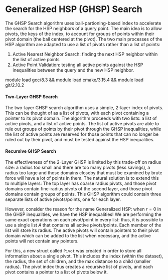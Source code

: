 # Generalized HSP (GHSP) Search
The GHSP Search algorithm uses ball-partioning-based index to accelerate the search for the HSP neighbors of a query 
point. The main idea is to allow pivots, the keys of the index, to account for groups of points within their pivot 
domain (the ball centered at the pivot). The two main processes of the HSP algorithm are adapted to use a list of pivots
rather than a list of points:

1. Active Nearest Neighbor Search: finding the next HSP neighbor within the list of active points
2. Active Point Validation: testing all active points against the HSP inequalities between the query and the new HSP 
neighbor. 

module load gcc/8.3 && module load cmake/3.15.4 && module load git/2.10.2


#### Two-Layer GHSP Search
The two-layer GHSP search algorithm uses a simple, 2-layer index of pivots. This can be thought of as a list of pivots, 
with each pivot containing a pointer to its pivot domain. The algorithm proceeds with two lists: a list of active 
pivots, and a list of active points. The list of active pivots are able to rule out groups of points by their pivot 
through the GHSP inequalities, while the list of active points are reserved for those points that can no longer be ruled 
out by their pivot, and must be tested against the HSP inequalities. 

#### Recursive GHSP Search
The effectiveness of the 2-Layer GHSP is limited by this trade-off on radius size: a radius too small and there are too
many pivots (less savings), a radius too large and those domains closeby that must be examined by brute force will have
a lot of points in them. The natural solution is to extend this to multiple layers: The top layer has coarse radius 
pivots, and those pivot domains contain fine-radius pivots of the second layer, and those pivot domains contain groups 
of points. This GHSP algorithm could contain three separate lists of active pivots/points, one for each layer. 

However, consider the reason for the name Generalized HSP: when $r=0$ in the GHSP inequalities, we have the HSP 
inequalities! We are performing the same exact operations on each pivot/point in every list: thus, it is possible to use
a single list $A$ that contains all active pivots/points. Each member of the list will store its radius. The active 
pivots will contain pointers to their pivot domain which can be added to the list when necessary, and the active points 
will not contain any pointers.

For this, a new struct called `Pivot` was created in order to store all information about a single pivot. This includes
the index (within the dataset), the radius, the set of children, and the max distance to a child (smaller radius). The
pivot index thus creates a recursive list of pivots, and each pivot contains a pointer to a list of pivots below it. 